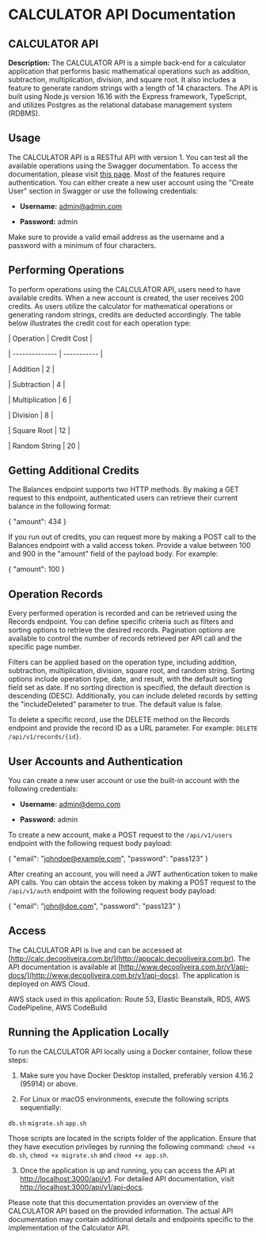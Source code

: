 # CALCULATOR API Documentation

## CALCULATOR API

**Description:** The CALCULATOR API is a simple back-end for a calculator application that performs basic mathematical operations such as addition, subtraction, multiplication, division, and square root. It also includes a feature to generate random strings with a length of 14 characters. The API is built using Node.js version 16.16 with the Express framework, TypeScript, and utilizes Postgres as the relational database management system (RDBMS).

## Usage

The CALCULATOR API is a RESTful API with version 1. You can test all the available operations using the Swagger documentation. To access the documentation, please visit [this page](http://www.decooliveira.com.br/v1/api-docs). Most of the features require authentication. You can either create a new user account using the "Create User" section in Swagger or use the following credentials:

- **Username:** admin@admin.com

- **Password:** admin

Make sure to provide a valid email address as the username and a password with a minimum of four characters.

## Performing Operations

To perform operations using the CALCULATOR API, users need to have available credits. When a new account is created, the user receives 200 credits. As users utilize the calculator for mathematical operations or generating random strings, credits are deducted accordingly. The table below illustrates the credit cost for each operation type:

| Operation | Credit Cost |

| -------------- | ----------- |

| Addition | 2 |

| Subtraction | 4 |

| Multiplication | 6 |

| Division | 8 |

| Square Root | 12 |

| Random String | 20 |

## Getting Additional Credits

The Balances endpoint supports two HTTP methods. By making a GET request to this endpoint, authenticated users can retrieve their current balance in the following format:

{ "amount": 434 }

If you run out of credits, you can request more by making a POST call to the Balances endpoint with a valid access token. Provide a value between 100 and 900 in the "amount" field of the payload body. For example:

{ "amount": 100 }

## Operation Records

Every performed operation is recorded and can be retrieved using the Records endpoint. You can define specific criteria such as filters and sorting options to retrieve the desired records. Pagination options are available to control the number of records retrieved per API call and the specific page number.

Filters can be applied based on the operation type, including addition, subtraction, multiplication, division, square root, and random string. Sorting options include operation type, date, and result, with the default sorting field set as date. If no sorting direction is specified, the default direction is descending (DESC). Additionally, you can include deleted records by setting the "includeDeleted" parameter to true. The default value is false.

To delete a specific record, use the DELETE method on the Records endpoint and provide the record ID as a URL parameter. For example: `DELETE /api/v1/records/{id}`.

## User Accounts and Authentication

You can create a new user account or use the built-in account with the following credentials:

- **Username:** admin@demo.com

- **Password:** admin

To create a new account, make a POST request to the `/api/v1/users` endpoint with the following request body payload:

{ "email": "johndoe@example.com", "password": "pass123" }

After creating an account, you will need a JWT authentication token to make API calls. You can obtain the access token by making a POST request to the `/api/v1/auth` endpoint with the following request body payload:

{ "email": "john@doe.com", "password": "pass123" }

## Access

The CALCULATOR API is live and can be accessed at [http://calc.decooliveira.com.br/](http://appcalc.decooliveira.com.br). The API documentation is available at [http://www.decooliveira.com.br/v1/api-docs/](http://www.decooliveira.com.br/v1/api-docs). The application is deployed on AWS Cloud.

AWS stack used in this application: Route 53, Elastic Beanstalk, RDS, AWS CodePipeline, AWS CodeBuild

## Running the Application Locally

To run the CALCULATOR API locally using a Docker container, follow these steps:

1. Make sure you have Docker Desktop installed, preferably version 4.16.2 (95914) or above.

2. For Linux or macOS environments, execute the following scripts sequentially:

`db.sh`
`migrate.sh`
`app.sh`

Those scripts are located in the scripts folder of the application. Ensure that they have execution privileges by running the following command: `chmod +x db.sh`, `chmod +x migrate.sh` and `chmod +x app.sh`.

3. Once the application is up and running, you can access the API at [http://localhost:3000/api/v1](http://localhost:3000/api/v1). For detailed API documentation, visit [http://localhost:3000/api/v1/api-docs](http://localhost:3000/api/v1/api-docs).

Please note that this documentation provides an overview of the CALCULATOR API based on the provided information. The actual API documentation may contain additional details and endpoints specific to the implementation of the Calculator API.
